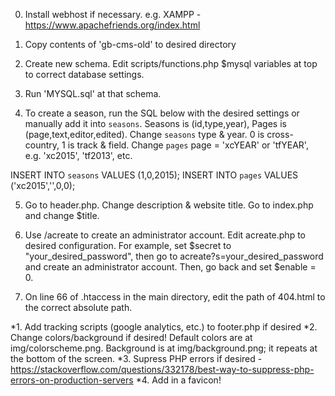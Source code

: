 0. Install webhost if necessary. e.g. XAMPP - https://www.apachefriends.org/index.html

1. Copy contents of 'gb-cms-old' to desired directory

2. Create new schema. Edit scripts/functions.php $mysql variables at top to correct database settings.

3. Run 'MYSQL.sql' at that schema.

4. To create a season, run the SQL below with the desired settings or manually add it into `seasons`. 
Seasons is (id,type,year), Pages is (page,text,editor,edited). 
Change `seasons` type & year. 0 is cross-country, 1 is track & field. 
Change `pages` page = 'xcYEAR' or 'tfYEAR', e.g. 'xc2015', 'tf2013', etc.

INSERT INTO `seasons` VALUES (1,0,2015);
INSERT INTO `pages` VALUES ('xc2015','',0,0);

5. Go to header.php. Change description & website title. Go to index.php and change $title. 

6. Use /acreate to create an administrator account. Edit acreate.php to desired configuration. 
For example, set $secret to "your_desired_password", then go to acreate?s=your_desired_password and create an administrator account. Then, go back and set $enable = 0. 

7. On line 66 of .htaccess in the main directory, edit the path of 404.html to the correct absolute path.

*1. Add tracking scripts (google analytics, etc.) to footer.php if desired
*2. Change colors/background if desired! Default colors are at img/colorscheme.png. Background is at img/background.png; it repeats at the bottom of the screen.
*3. Supress PHP errors if desired - https://stackoverflow.com/questions/332178/best-way-to-suppress-php-errors-on-production-servers
*4. Add in a favicon!